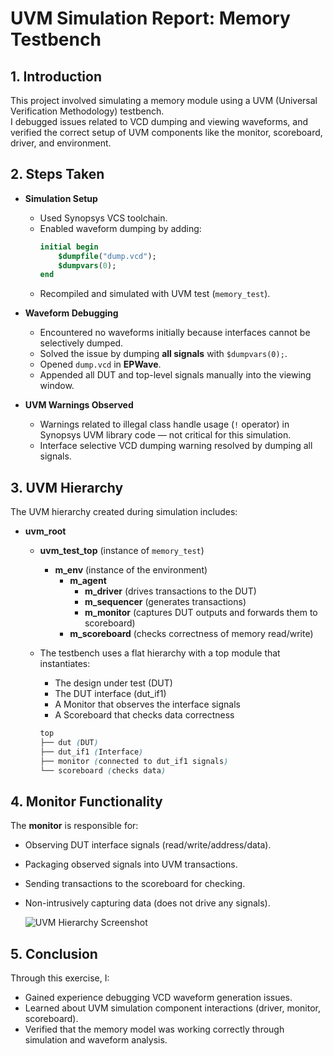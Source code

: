 # UVM Simulation Report: Memory Testbench

## 1. Introduction
This project involved simulating a memory module using a UVM (Universal Verification Methodology) testbench.  
I debugged issues related to VCD dumping and viewing waveforms, and verified the correct setup of UVM components like the monitor, scoreboard, driver, and environment.

## 2. Steps Taken

- **Simulation Setup**
  - Used Synopsys VCS toolchain.
  - Enabled waveform dumping by adding:
    ```systemverilog
    initial begin
        $dumpfile("dump.vcd");
        $dumpvars(0);
    end
    ```
  - Recompiled and simulated with UVM test (`memory_test`).

- **Waveform Debugging**
  - Encountered no waveforms initially because interfaces cannot be selectively dumped.
  - Solved the issue by dumping **all signals** with `$dumpvars(0);`.
  - Opened `dump.vcd` in **EPWave**.
  - Appended all DUT and top-level signals manually into the viewing window.

- **UVM Warnings Observed**
  - Warnings related to illegal class handle usage (`!` operator) in Synopsys UVM library code — not critical for this simulation.
  - Interface selective VCD dumping warning resolved by dumping all signals.

## 3. UVM Hierarchy

The UVM hierarchy created during simulation includes:

- **uvm_root**
  - **uvm_test_top** (instance of `memory_test`)
    - **m_env** (instance of the environment)
      - **m_agent**
        - **m_driver** (drives transactions to the DUT)
        - **m_sequencer** (generates transactions)
        - **m_monitor** (captures DUT outputs and forwards them to scoreboard)
      - **m_scoreboard** (checks correctness of memory read/write)
     
  - The testbench uses a flat hierarchy with a top module that instantiates:
     - The design under test (DUT)
     - The DUT interface (dut_if1)
     - A Monitor that observes the interface signals
     - A Scoreboard that checks data correctness
    ```scss
    top
    ├── dut (DUT)
    ├── dut_if1 (Interface)
    ├── monitor (connected to dut_if1 signals)
    └── scoreboard (checks data)
    ```

## 4. Monitor Functionality

The **monitor** is responsible for:

- Observing DUT interface signals (read/write/address/data).
- Packaging observed signals into UVM transactions.
- Sending transactions to the scoreboard for checking.
- Non-intrusively capturing data (does not drive any signals).

  ![UVM Hierarchy Screenshot](https://github.com/user-attachments/assets/8fa63b63-1d4c-464f-9df4-60862041e4e7)

## 5. Conclusion

Through this exercise, I:

- Gained experience debugging VCD waveform generation issues.
- Learned about UVM simulation component interactions (driver, monitor, scoreboard).
- Verified that the memory model was working correctly through simulation and waveform analysis.

